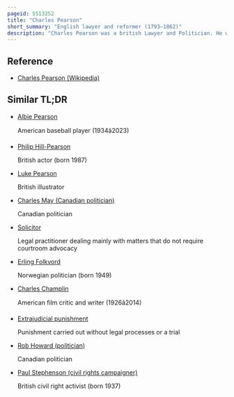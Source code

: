 ```yaml
---
pageid: 5513252
title: "Charles Pearson"
short_summary: "English lawyer and reformer (1793–1862)"
description: "Charles Pearson was a british Lawyer and Politician. He was Solicitor for the City of london Reforming Campaigner and Briefly liberal Party Member of Parliament for Lambeth. He campaigned against Corruption in Jury Selection, for penal Reform, for the Abolition of Capital Punishment, and for universal Suffrage."
---
```


## Reference

- [Charles Pearson (Wikipedia)](https://en.wikipedia.org/?curid=5513252)

## Similar TL;DR

- [Albie Pearson](/tldr/en/albie-pearson)

  American baseball player (1934â2023)

- [Philip Hill-Pearson](/tldr/en/philip-hill-pearson)

  British actor (born 1987)

- [Luke Pearson](/tldr/en/luke-pearson)

  British illustrator

- [Charles May (Canadian politician)](/tldr/en/charles-may-canadian-politician)

  Canadian politician

- [Solicitor](/tldr/en/solicitor)

  Legal practitioner dealing mainly with matters that do not require courtroom advocacy

- [Erling Folkvord](/tldr/en/erling-folkvord)

  Norwegian politician (born 1949)

- [Charles Champlin](/tldr/en/charles-champlin)

  American film critic and writer (1926â2014)

- [Extrajudicial punishment](/tldr/en/extrajudicial-punishment)

  Punishment carried out without legal processes or a trial

- [Rob Howard (politician)](/tldr/en/rob-howard-politician)

  Canadian politician

- [Paul Stephenson (civil rights campaigner)](/tldr/en/paul-stephenson-civil-rights-campaigner)

  British civil right activist (born 1937)
